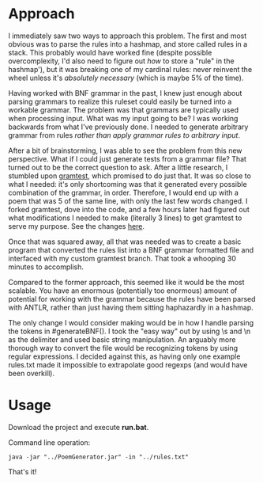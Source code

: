 # Approach
I immediately saw two ways to approach this problem. The first and most obvious was to parse the rules into a
hashmap, and store called rules in a stack. This probably would have worked fine (despite possible overcomplexity,
I'd also need to figure out _how_ to store a "rule" in the hashmap'), but it was breaking one of my cardinal rules:
never reinvent the wheel unless it's _absolutely necessary_ (which is maybe 5% of the time).

Having worked with BNF grammar in the past, I knew just enough about parsing grammars to realize this ruleset could
easily be turned into a workable grammar. The problem was that grammars are typically used when processing input. What
was my input going to be? I was working backwards from what I've previously done. I needed to generate arbitrary grammar
from rules _rather than apply grammar rules to arbitrary input_.

After a bit of brainstorming, I was able to see the problem from this new perspective. What if I could just generate
tests from a grammar file? That turned out to be the correct question to ask. After a little research, I stumbled
upon [gramtest](https://github.com/codelion/gramtest), which promised to do just that. It was so close to what I
needed: it's only shortcoming was that it generated every possible combination of the grammar, in order. Therefore, I
would end up with a poem that was 5 of the same line, with only the last few words changed. I forked gramtest, dove
into the code, and a few hours later had figured out what modifications I needed to make (literally 3 lines) to get
gramtest to serve my purpose. See the changes [here](https://github.com/Apophenic/gramtest).

Once that was squared away, all that was needed was to create a basic program that converted the rules list into a BNF
grammar formatted file and interfaced with my custom gramtest branch. That took a whooping 30 minutes to accomplish.

Compared to the former approach, this seemed like it would be the most scalable. You have an enormous (potentially
too enormous) amount of potential for working with the grammar because the rules have been parsed with ANTLR, rather
than just having them sitting haphazardly in a hashmap.

The only change I would consider making would be in how I handle parsing the tokens in #generateBNF(). I took the
"easy way" out by using \s and \n as the delimiter and used basic string manipulation. An arguably more thorough way
to convert the file would be recognizing tokens by using regular expressions. I decided against this, as having only
one example rules.txt made it impossible to extrapolate good regexps (and would have been overkill).

# Usage
Download the project and execute __run.bat__.

Command line operation:
~~~ shell
java -jar "../PoemGenerator.jar" -in "../rules.txt"
~~~

That's it!
